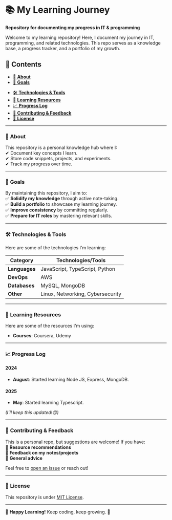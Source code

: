 # 📚 **My Learning Journey**

**Repository for documenting my progress in IT & programming**

Welcome to my learning repository! Here, I document my journey in IT, programming, and related technologies. This repo serves as a knowledge base, a progress tracker, and a portfolio of my growth.

## 🚀 **Contents**

- [📌 **About**](#-about)
- [🎯 **Goals**](#-goals)
<!-- - [📂 **Repository Structure**](#-repository-structure) -->
- [🛠️ **Technologies & Tools**](#️-technologies--tools)
- [📝 **Learning Resources**](#-learning-resources)
- [📈 **Progress Log**](#-progress-log)
- [🤝 **Contributing & Feedback**](#-contributing--feedback)
- [📜 **License**](#-license)

---

### 📌 **About**

This repository is a personal knowledge hub where I:  
✔ Document key concepts I learn.  
✔ Store code snippets, projects, and experiments.  
✔ Track my progress over time.

---

### 🎯 **Goals**

By maintaining this repository, I aim to:  
✅ **Solidify my knowledge** through active note-taking.  
✅ **Build a portfolio** to showcase my learning journey.  
✅ **Improve consistency** by committing regularly.  
✅ **Prepare for IT roles** by mastering relevant skills.

<!-- ---

### 📂 **Repository Structure**
📦 My-Learning-Repo

├── 📂 Programming/ # Coding exercises & projects

│ ├── 🐍 Python/

│ ├── ☕ JavaScript/

│ └── ...

├── 📦 DevOps/ # Cloud, Docker, Kubernetes, CI/CD

├── 🔒 Cybersecurity/ # Ethical hacking, networking, security

├── 📝 Notes/ # Structured notes (Markdown/PDF)

├── 🛠️ Projects/ # Mini-projects & experiments

└── 📜 README.md # You're here! -->

---

### 🛠️ **Technologies & Tools**

Here are some of the technologies I'm learning:

| Category      | Technologies/Tools               |
| ------------- | -------------------------------- |
| **Languages** | JavaScript, TypeScript, Python   |
| **DevOps**    | AWS                              |
| **Databases** | MySQL, MongoDB                   |
| **Other**     | Linux, Networking, Cybersecurity |

---

### 📝 **Learning Resources**

Here are some of the resources I'm using:

- **Courses**: Coursera, Udemy

---

### 📈 **Progress Log**

#### **2024**

- **August**: Started learning Node JS, Express, MongoDB.

#### **2025**

- **May**: Started learning Typescript.

_(I’ll keep this updated!🙃)_

---

### 🤝 **Contributing & Feedback**

This is a personal repo, but suggestions are welcome! If you have:  
🔹 **Resource recommendations**  
🔹 **Feedback on my notes/projects**  
🔸 **General advice**

Feel free to [open an issue](https://github.com/DSTIXX05/My-Learning-Journey/issues) or reach out!

---

### 📜 **License**

This repository is under [MIT License](LICENSE).

---

🌟 **Happy Learning!** Keep coding, keep growing. 🚀
